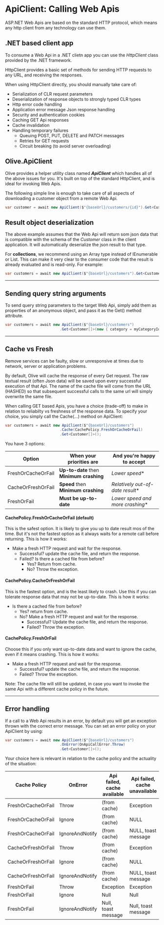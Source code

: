 # ApiClient: Calling Web Apis

ASP.NET Web Apis are based on the standard HTTP protocol, which means any http client from any technology can use them.

## .NET based client app
To consume a Web Api in a .NET clietn app you can use the *HttpClient* class provided by the .NET framework.

HttpClient provides a basic set of methods for sending HTTP requests to any URL, and receiving the responses.

When using HttpClient directly, you should manually take care of:
* Serialization of CLR request parameters
* Deserialization of response objects to strongly typed CLR types
* Http error code handling
* Application error message Json response handling
* Security and authentication cookies
* Caching GET Api responses
* Cache invalidation
* Handling temporary failures 
  * Queuing POST, PUT, DELETE and PATCH messages
  * Retries for GET requests
  * Circuit breaking (to avoid server overloading)

## Olive.ApiClient
Olive provides a helper utility class named ***ApiClient*** which handles all of the above issues for you.
It's built on top of the standard HttpClient, and is ideal for invoking Web Apis.

The following simple line is enough to take care of all aspects of downloading a customer object from a remote Web Api.

```csharp
var customer = await new ApiClient($"{baseUrl}/customers/{id}").Get<Customer>();
```

## Result object deserialization
The above example assumes that the Web Api will return som json data that is compatible with the schema of the *Customer* class in the client application.
It will automatically deserialize the json result to that type.

For **collections**, we recommend using an Array type instead of IEnumerable or List. This can make it very clear to the consumer code that the result is already evaluated and is read-only.
For example:
```csharp
var customers = await new ApiClient($"{baseUrl}/customers").Get<Customer[]>();
```

---

## Sending query string arguments
To send query string parameters to the target Web Api, simply add them as properties of an anonymous object, and pass it as the Get() method attribute.
```csharp
var customers = await new ApiClient($"{baseUrl}/customers")
                         .Get<Customer[]>(new { category = myCategoryId });
```
---

## Cache vs Fresh
Remove services can be faulty, slow or unresponsive at times due to network, server or application problems.

By default, Olive will cache the response of every Get request. The raw textual result (often Json data) will be saved upon every successful execution of that Api.
The name of the cache file will come from the URL (HASHED) so that subsequent successful calls to the same url will simply overwrite the same file.

When calling GET based Apis, you have a choice (trade-off) to make in relation to reliabilty vs freshness of the response data.
To specify your choice, you simply call the Cache(...) method on ApiClient:

```csharp
var customers = await new ApiClient($"{baseUrl}/customers")
                         .Cache(CachePolicy.FreshOrCacheOrFail)
                         .Get<Customer[]>();
```

You have 3 options:

| Option  | When your priorities are | And you're happy to accept
| ------------- | ------------- | ----------
| FreshOrCacheOrFail  | **Up-to-date** then **Minimum crashing** | *Lower speed**
| CacheOrFreshOrFail  | **Speed** then **Minimum crashing** | *Relatively out-of-date result**
| FreshOrFail  | **Must be up-to-date** | *Lower speed and more crashing**

#### CachePolicy.FreshOrCacheOrFail (default)

This is the safest option. It is likely to give you up to date result mos of the time.
But it's not the fastest option as it always waits for a remote call before returning.
This is how it works:
 
* Make a fresh HTTP request and wait for the response.
   * Successful? update the cache file, and return the response.
   * Failed? Is there a cached file from before? 
     * Yes? Return from cache.
     * No? Throw the exception. 

#### CachePolicy.CacheOrFreshOrFail
This is the fastest option, and is the least likely to crash.
Use this if you can tolerate response data that may not be up-to-date.
This is how it works:
 
* Is there a cached file from before?
   * Yes? return from cache.
   * No? Make a fresh HTTP request and wait for the response.
      * Successful? Update the cache file, and return the response.
      * Failed? Throw the exception. 

#### CachePolicy.FreshOrFail
Choose this if you only want up-to-date data and want to ignore the cache, even if it means crashing.
This is how it works:
 
* Make a fresh HTTP request and wait for the response.
   * Successful? update the cache file, and return the response.
   * Failed? Throw the exception.

Note: The cache file will still be updated, in case you want to invoke the same Api with a different cache policy in the future.

---

## Error handling
If a call to a Web Api results in an error, by default you will get an exception thrown with the correct error message.
You can set an error policy on your ApiClient by using:
```csharp
var customers = await new ApiClient($"{baseUrl}/customers")
                         .OnError(OnApiCallError.Throw)
                         .Get<Customer[]>();
```

Your choice here is relevant in relation to the cache policy and the actuality of the situation:

| Cache Policy  | OnError | Api failed, cache available | Api failed, cache unavailable
| ------------- | ------------- | ---------- | -------
| FreshOrCacheOrFail  | Throw | (from cache) | Exception
| FreshOrCacheOrFail  | Ignore | (from cache) | NULL
| FreshOrCacheOrFail  | IgnoreAndNotify | (from cache) | NULL, toast message
| CacheOrFreshOrFail  | Throw | (from cache) | Exception
| CacheOrFreshOrFail  | Ignore | (from cache) | NULL
| CacheOrFreshOrFail  | IgnoreAndNotify | (from cache) | NULL, toast message
| FreshOrFail  | Throw | Exception | Exception
| FreshOrFail  | Ignore | Null | Null
| FreshOrFail  | IgnoreAndNotify | Null, toast message | Null, toast message
